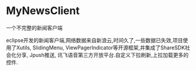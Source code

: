 # MyNewsClient
一个不完整的新闻客户端

eclipse开发的新闻客户端,网络数据来自新浪云,时间久了,一些数据已失效,项目使用了Xutils, SlidingMenu, ViewPagerIndicator等开源框架,并集成了ShareSDK社会化分享, Jpush推送, 讯飞语音第三方开放平台.自定义下拉刷新,上拉加载更多的控件.
